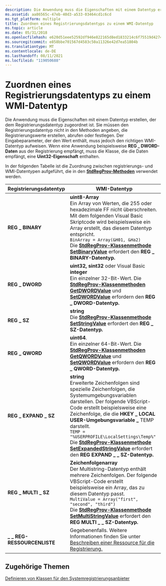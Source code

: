 ```yaml
---
description: Die Anwendung muss die Eigenschaften mit einem Datentyp erstellen, der dem Registrierungsdatentyp zugeordnet ist.
ms.assetid: aa86565c-47eb-40d3-a533-03464cd1c6cd
ms.tgt_platform: multiple
title: Zuordnen eines Registrierungsdatentyps zu einem WMI-Datentyp
ms.topic: article
ms.date: 05/31/2018
ms.openlocfilehash: e620d51eee52592df946e822165d8ed1833214c6f75519d4274b0d7fe3f5550c
ms.sourcegitcommit: e858bbe701567d4583c50a11326e42d7ea51804b
ms.translationtype: MT
ms.contentlocale: de-DE
ms.lasthandoff: 08/11/2021
ms.locfileid: "119050688"
---
```

# <a name="mapping-a-registry-data-type-to-a-wmi-data-type"></a>Zuordnen eines Registrierungsdatentyps zu einem WMI-Datentyp

Die Anwendung muss die Eigenschaften mit einem Datentyp erstellen, der dem Registrierungsdatentyp zugeordnet ist. Sie müssen den Registrierungsdatentyp nicht in den Methoden angeben, die Registrierungswerte erstellen, abrufen oder festlegen. Der Eingabeparameter, der den Wert enthält, muss jedoch den richtigen WMI-Datentyp aufweisen. Wenn eine Anwendung beispielsweise **REG \_ DWORD-Daten** aus der Registrierung empfängt, muss die Klasse, die die Daten empfängt, eine **Uint32-Eigenschaft** enthalten.

In der folgenden Tabelle ist die Zuordnung zwischen registrierungs- und WMI-Datentypen aufgeführt, die in den [**StdRegProv-Methoden**](/previous-versions/windows/desktop/regprov/stdregprov) verwendet werden.



| Registrierungsdatentyp      | WMI-Datentyp                                                                                                                                                                                                                                                                                                                                                                                                                                                                                                 |
|-------------------------|---------------------------------------------------------------------------------------------------------------------------------------------------------------------------------------------------------------------------------------------------------------------------------------------------------------------------------------------------------------------------------------------------------------------------------------------------------------------------------------------------------------|
| **REG \_ BINARY**         | **uint8-Array**<br/> Ein Array von Werten, die 255 oder hexadezimale FF nicht überschreiten. Mit dem folgenden Visual Basic Skriptcode wird beispielsweise ein Array erstellt, das diesem Datentyp entspricht.<br/> `BinArray = Array(&H01, &Ha2)`<br/> Die [**StdRegProv-Klassenmethode**](/previous-versions/windows/desktop/regprov/stdregprov) [**SetBinaryValue**](/previous-versions/windows/desktop/regprov/setbinaryvalue-method-in-class-stdregprov) erfordert den **REG \_ BINARY-Datentyp.**<br/>                                                                                          |
| **REG \_ DWORD**          | **uint32,** **sint32** oder Visual Basic **integer**<br/> Ein einzelner 32-Bit-Wert. Die [**StdRegProv-Klassenmethoden**](/previous-versions/windows/desktop/regprov/stdregprov) [**GetDWORDValue**](/previous-versions/windows/desktop/regprov/getdwordvalue-method-in-class-stdregprov) und [**SetDWORDValue**](/previous-versions/windows/desktop/regprov/setdwordvalue-method-in-class-stdregprov) erfordern den **REG \_ DWORD-Datentyp.**<br/>                                                                                                                                                                  |
| **REG \_ SZ**             | **string**<br/> Die [**StdRegProv-Klassenmethode**](/previous-versions/windows/desktop/regprov/stdregprov) [**SetStringValue**](/previous-versions/windows/desktop/regprov/setstringvalue-method-in-class-stdregprov) erfordert den **REG \_ SZ-Datentyp.**<br/>                                                                                                                                                                                                                                                                                                            |
| **REG \_ QWORD**          | **uint64**.<br/> Ein einzelner 64-Bit-Wert. Die [**StdRegProv-Klassenmethoden**](/previous-versions/windows/desktop/regprov/stdregprov) [**GetQWORDValue**](/previous-versions/windows/desktop/regprov/getqwordvalue-method-in-class-stdregprov) und [**SetQWORDValue**](/previous-versions/windows/desktop/regprov/setqwordvalue-method-in-class-stdregprov) erfordern den **REG \_ QWORD-Datentyp.**<br/>                                                                                                                                                                                                         |
| **REG \_ EXPAND \_ SZ**     | **string**<br/> Erweiterte Zeichenfolgen sind spezielle Zeichenfolgen, die Systemumgebungsvariablen darstellen. Der folgende VBScript-Code erstellt beispielsweise eine Zeichenfolge, die die **HKEY \_ LOCAL USER-Umgebungsvariable \_** TEMP darstellt.<br/> `TEMP = "%USERPROFILE\LocalSettings\Temp%"`<br/> Die [**StdRegProv-Klassenmethode**](/previous-versions/windows/desktop/regprov/stdregprov) [**SetExpandedStringValue**](/previous-versions/windows/desktop/regprov/setexpandedstringvalue-method-in-class-stdregprov) erfordert den **REG EXPAND \_ \_ SZ-Datentyp.**<br/> |
| **REG \_ MULTI \_ SZ**      | **Zeichenfolgenarray**<br/> Der Multistring-Datentyp enthält mehrere Zeichenfolgen. Der folgende VBScript-Code erstellt beispielsweise ein Array, das zu diesem Datentyp passt.<br/> `MultiValue = Array("first", "second", "third")`<br/> Die [**StdRegProv-Klassenmethode**](/previous-versions/windows/desktop/regprov/stdregprov) [**SetMultiStringValue**](/previous-versions/windows/desktop/regprov/setmultistringvalue-method-in-class-stdregprov) erfordert den **REG MULTI \_ \_ SZ-Datentyp.**<br/>                                                                     |
| **\_ \_ REG-RESSOURCENLISTE** | Gegebenenfalls. Weitere Informationen finden Sie unter [Beschreiben einer Ressource für die Registrierung.](describing-a-resource-for-the-registry.md)<br/>                                                                                                                                                                                                                                                                                                                                                                    |



 

## <a name="related-topics"></a>Zugehörige Themen

<dl> <dt>

[Definieren von Klassen für den Systemregistrierungsanbieter](defining-classes-for-the-system-registry-provider.md)
</dt> </dl>

 

